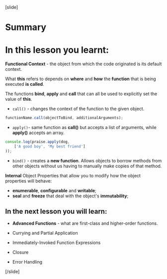 [slide]
# Summary

# In this lesson you learnt:

**Functional Context** - the object from which the code originated is its default context. 

What **this** refers to depends on **where** and **how** the **function** that is being executed **is called**.

The functions **bind**, **apply** and **call** that can all be used to explicitly set the value of **this**.

 - ``call()`` - changes the context of the function to the given object.

```js
functionName.call(objectToBind, additionalArguments);
```

- ``apply()``- same function as **call()** but accepts a list of arguments, while **apply()** accepts an array.

```js
console.log(praise.apply(dog,
    ['A good boy', 'My best friend']
));
```

- ``bind()`` - creates a **new function**. Allows objects to borrow methods from other objects without us having to manually make copies of that method.

**Internal** Object Properties that allow you to modify how the object properties will behave: 
  - **enumerable**, **configurable** and **writable**;
  - **seal** and **freeze** that deal with the object's **immutability**;


## In the next lesson you will learn:
- **Advanced Functions** - what are first-class and higher-order functions.

- Currying and Partial Application

- Immediately-Invoked Function Expressions

- Closure

- Error Handling

[/slide]
